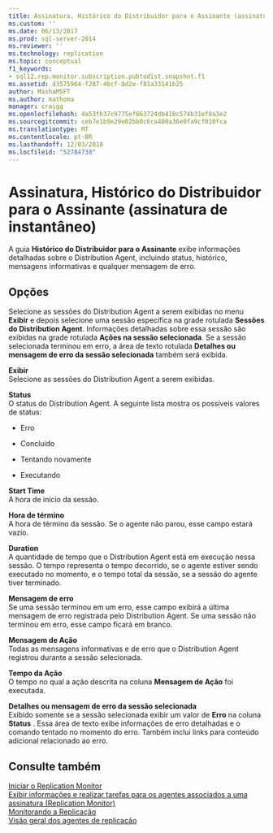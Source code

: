 ```yaml
---
title: Assinatura, Histórico do Distribuidor para o Assinante (assinatura de instantâneo) | Microsoft Docs
ms.custom: ''
ms.date: 06/13/2017
ms.prod: sql-server-2014
ms.reviewer: ''
ms.technology: replication
ms.topic: conceptual
f1_keywords:
- sql12.rep.monitor.subscription.pubtodist.snapshot.f1
ms.assetid: d3575964-f287-4bcf-8d2e-f81a33141b25
author: MashaMSFT
ms.author: mathoma
manager: craigg
ms.openlocfilehash: 4a53fb37c9775ef863724db418c574b31ef8a3e2
ms.sourcegitcommit: ceb7e1b9e29e02bb0c6ca400a36e0fa9cf010fca
ms.translationtype: MT
ms.contentlocale: pt-BR
ms.lasthandoff: 12/03/2018
ms.locfileid: "52784738"
---
```

# <a name="subscription-distributor-to-subscriber-history-snapshot-subscription"></a>Assinatura, Histórico do Distribuidor para o Assinante (assinatura de instantâneo)
  A guia **Histórico do Distribuidor para o Assinante** exibe informações detalhadas sobre o Distribution Agent, incluindo status, histórico, mensagens informativas e qualquer mensagem de erro.  
  
## <a name="options"></a>Opções  
 Selecione as sessões do Distribution Agent a serem exibidas no menu **Exibir** e depois selecione uma sessão específica na grade rotulada **Sessões do Distribution Agent**. Informações detalhadas sobre essa sessão são exibidas na grade rotulada **Ações na sessão selecionada**. Se a sessão selecionada terminou em erro, a área de texto rotulada **Detalhes ou mensagem de erro da sessão selecionada** também será exibida.  
  
 **Exibir**  
 Selecione as sessões do Distribution Agent a serem exibidas.  
  
 **Status**  
 O status do Distribution Agent. A seguinte lista mostra os possíveis valores de status:  
  
-   Erro  
  
-   Concluído  
  
-   Tentando novamente  
  
-   Executando  
  
 **Start Time**  
 A hora de início da sessão.  
  
 **Hora de término**  
 A hora de término da sessão. Se o agente não parou, esse campo estará vazio.  
  
 **Duration**  
 A quantidade de tempo que o Distribution Agent está em execução nessa sessão. O tempo representa o tempo decorrido, se o agente estiver sendo executado no momento, e o tempo total da sessão, se a sessão do agente tiver terminado.  
  
 **Mensagem de erro**  
 Se uma sessão terminou em um erro, esse campo exibirá a última mensagem de erro registrada pelo Distribution Agent. Se uma sessão não terminou em erro, esse campo ficará em branco.  
  
 **Mensagem de Ação**  
 Todas as mensagens informativas e de erro que o Distribution Agent registrou durante a sessão selecionada.  
  
 **Tempo da Ação**  
 O tempo no qual a ação descrita na coluna **Mensagem de Ação** foi executada.  
  
 **Detalhes ou mensagem de erro da sessão selecionada**  
 Exibido somente se a sessão selecionada exibir um valor de **Erro** na coluna **Status** . Essa área de texto exibe informações de erro detalhadas e o comando tentado no momento do erro. Também inclui links para conteúdo adicional relacionado ao erro.  
  
## <a name="see-also"></a>Consulte também  
 [Iniciar o Replication Monitor](monitor/start-the-replication-monitor.md)   
 [Exibir informações e realizar tarefas para os agentes associados a uma assinatura &#40;Replication Monitor&#41;](monitor/view-information-and-perform-tasks-for-subscription-agents.md)   
 [Monitorando a Replicação](monitoring-replication.md)   
 [Visão geral dos agentes de replicação](agents/replication-agents-overview.md)  
  
  
